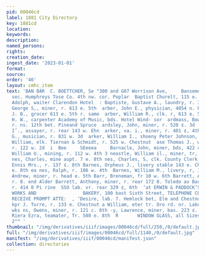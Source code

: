 ```yaml
---
pid: 00046cd
label: 1881 City Directory
key: 1881cd
location: 
keywords: 
description: 
named_persons: 
rights: 
creation_date: 
ingest_date: '2023-01-01'
format: 
source: 
order: '46'
layout: cmhc_item
text: 'BAN BAR  C. BOETTCHER, Se "300 and G07 Worrison Ave,     Bansemer, Will G.,
  sec. Humphreys Tose Co. 4th nw. cor. Poplar  Baptist Churelt, 115 e. 6th.  __, Baptiste,
  Adolph, waiter Clarendon Hotel  : Baptiste, Gustave A., laundry, r. 304 ¢. 7th  arber,
  George S,, miner, r. 613 e. 5th  arber, John E., physician, 4054 n. Poplar r. same  arber,
  J. B., grocer 613 e. 5th r. same  arber, William R., clk. r, 613 e. 5th  arbour,
  H. W., carpenter Academy of Music, bds. Hotel Wind- sor  ardmass, Bowen, prospector,
  r. ns. 12th bet. Pineand Spruce  ardsley, John, miner, r. 520 ¢. 3d  arfield, John
  I’., assayer, r. rear 143 w. Ehn  arker, va. i., miner, r. 401 ¢, 4th  arker, Fen.
  G., musician, r. 831 w. 3d  arker, William I., shoeny Peter Johnson, r. 112 n. Pine  Barklage,
  William, elk. Tiernan & Schmidt, r. 525 w. Chestnut  ase Thomas J., with G. Janowitz,
  r. 122 w. 2d  i  Bee     SEeeea     Barnacle, John, miner, bds, 422 ¢. 5th Poms
  William U., mining, r. 112 w. 4th 3 neastle, William il., miner, tr, 301 w. 4th
  nes, Charles, mine aupt. 7 e. 8th nes, Charles, S, clk. County Clerk’s office Barnes,
  Ennis Mrs., r. 137 ¢. 8th Barnes, Orpheus J., livery stable 143 e. Chestnut r. 135
  e. 8th ea nes, Ralph, r. 106 w. 4th  Barnes, William M., livery, r, 118 ¢. 5th Re
  Andrew, miner, r. head e. 5th Barr, Breneman, fr 10 w. 6th Barrett, Andrew Ww. miner,
  r. 8. end Alder Barrett, Anthony, miner, r. rear 172 8. Toledo av Barrett, ‘A. Mrs,
  r. 414 0 Pi rine  SSO lab. vr. rear 329 ¢, 6th  ‘at ERWIN & PADDOCK’S STEAM CRACKER
  WORKS AND                 BAKERY, 100 bast Sixth Street, TELEPHONE CONSECTION,                       les
  RECEIVE PROMPT ATTE:  , ‘Desire, lab. 7. Hemlock bet, Elm and Chestnut » Louis,
  kpr J. Turre, r. 133 e. Chestnut a William, eter tr. Oro rd. nr. Lake Co. Sampling
  wks ns, Owens, miner, r. 121 c. 6th -y, Lawrence, miner, bas. 223 ¢. 7th a Bar:
  Riera Ezra, teamater, Tr. 580 e. 8th  R       WINDOW GLASS, all Sizes,** {77252225
  2°™ '
thumbnail: "/img/derivatives/iiif/images/00046cd/full/250,/0/default.jpg"
full: "/img/derivatives/iiif/images/00046cd/full/1140,/0/default.jpg"
manifest: "/img/derivatives/iiif/00046cd/manifest.json"
collection: directories
---
```

